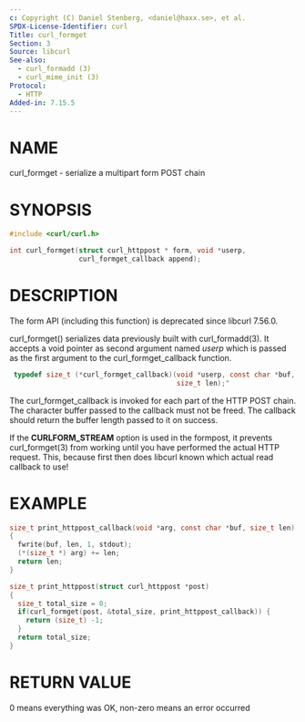 ```yaml
---
c: Copyright (C) Daniel Stenberg, <daniel@haxx.se>, et al.
SPDX-License-Identifier: curl
Title: curl_formget
Section: 3
Source: libcurl
See-also:
  - curl_formadd (3)
  - curl_mime_init (3)
Protocol:
  - HTTP
Added-in: 7.15.5
---
```


# NAME

curl_formget - serialize a multipart form POST chain

# SYNOPSIS

~~~c
#include <curl/curl.h>

int curl_formget(struct curl_httppost * form, void *userp,
                 curl_formget_callback append);
~~~

# DESCRIPTION

The form API (including this function) is deprecated since libcurl 7.56.0.

curl_formget() serializes data previously built with curl_formadd(3). It
accepts a void pointer as second argument named *userp* which is passed as the
first argument to the curl_formget_callback function.

~~~c
 typedef size_t (*curl_formget_callback)(void *userp, const char *buf,
                                         size_t len);"
~~~

The curl_formget_callback is invoked for each part of the HTTP POST chain. The
character buffer passed to the callback must not be freed. The callback should
return the buffer length passed to it on success.

If the **CURLFORM_STREAM** option is used in the formpost, it prevents
curl_formget(3) from working until you have performed the actual HTTP request.
This, because first then does libcurl known which actual read callback to use!

# EXAMPLE

~~~c
size_t print_httppost_callback(void *arg, const char *buf, size_t len)
{
  fwrite(buf, len, 1, stdout);
  (*(size_t *) arg) += len;
  return len;
}

size_t print_httppost(struct curl_httppost *post)
{
  size_t total_size = 0;
  if(curl_formget(post, &total_size, print_httppost_callback)) {
    return (size_t) -1;
  }
  return total_size;
}
~~~

# RETURN VALUE

0 means everything was OK, non-zero means an error occurred
